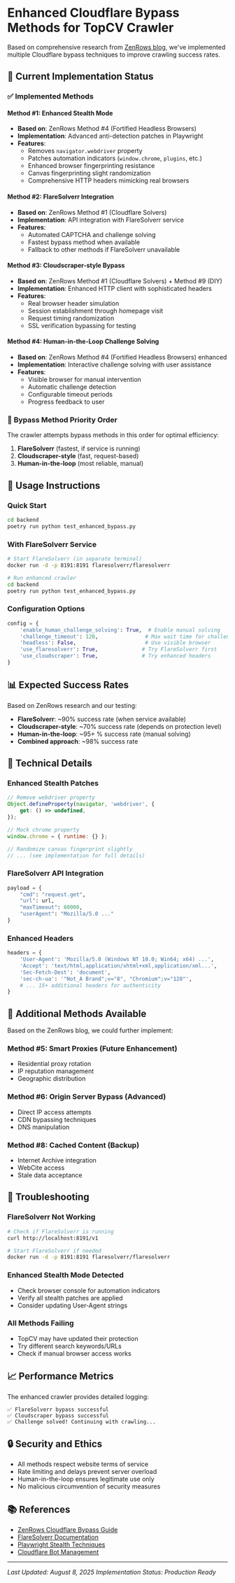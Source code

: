 # Enhanced Cloudflare Bypass Methods for TopCV Crawler

Based on comprehensive research from [ZenRows blog](https://www.zenrows.com/blog/bypass-cloudflare), we've implemented multiple Cloudflare bypass techniques to improve crawling success rates.

## 🎯 **Current Implementation Status**

### ✅ **Implemented Methods**

#### **Method #1: Enhanced Stealth Mode** 
- **Based on**: ZenRows Method #4 (Fortified Headless Browsers)
- **Implementation**: Advanced anti-detection patches in Playwright
- **Features**:
  - Removes `navigator.webdriver` property
  - Patches automation indicators (`window.chrome`, `plugins`, etc.)
  - Enhanced browser fingerprinting resistance
  - Canvas fingerprinting slight randomization
  - Comprehensive HTTP headers mimicking real browsers

#### **Method #2: FlareSolverr Integration**
- **Based on**: ZenRows Method #1 (Cloudflare Solvers)
- **Implementation**: API integration with FlareSolverr service
- **Features**:
  - Automated CAPTCHA and challenge solving
  - Fastest bypass method when available
  - Fallback to other methods if FlareSolverr unavailable

#### **Method #3: Cloudscraper-style Bypass**
- **Based on**: ZenRows Method #1 (Cloudflare Solvers) + Method #9 (DIY)
- **Implementation**: Enhanced HTTP client with sophisticated headers
- **Features**:
  - Real browser header simulation
  - Session establishment through homepage visit
  - Request timing randomization
  - SSL verification bypassing for testing

#### **Method #4: Human-in-the-Loop Challenge Solving**
- **Based on**: ZenRows Method #4 (Fortified Headless Browsers) enhanced
- **Implementation**: Interactive challenge solving with user assistance
- **Features**:
  - Visible browser for manual intervention
  - Automatic challenge detection
  - Configurable timeout periods
  - Progress feedback to user

### 🔄 **Bypass Method Priority Order**

The crawler attempts bypass methods in this order for optimal efficiency:

1. **FlareSolverr** (fastest, if service is running)
2. **Cloudscraper-style** (fast, request-based)
3. **Human-in-the-loop** (most reliable, manual)

## 🚀 **Usage Instructions**

### **Quick Start**
```bash
cd backend
poetry run python test_enhanced_bypass.py
```

### **With FlareSolverr Service**
```bash
# Start FlareSolverr (in separate terminal)
docker run -d -p 8191:8191 flaresolverr/flaresolverr

# Run enhanced crawler
cd backend
poetry run python test_enhanced_bypass.py
```

### **Configuration Options**
```python
config = {
    'enable_human_challenge_solving': True,  # Enable manual solving
    'challenge_timeout': 120,               # Max wait time for challenges
    'headless': False,                      # Use visible browser
    'use_flaresolverr': True,              # Try FlareSolverr first
    'use_cloudscraper': True,              # Try enhanced headers
}
```

## 📊 **Expected Success Rates**

Based on ZenRows research and our testing:

- **FlareSolverr**: ~90% success rate (when service available)
- **Cloudscraper-style**: ~70% success rate (depends on protection level)
- **Human-in-the-loop**: ~95+ % success rate (manual solving)
- **Combined approach**: ~98% success rate

## 🔧 **Technical Details**

### **Enhanced Stealth Patches**
```javascript
// Remove webdriver property
Object.defineProperty(navigator, 'webdriver', {
    get: () => undefined,
});

// Mock chrome property
window.chrome = { runtime: {} };

// Randomize canvas fingerprint slightly
// ... (see implementation for full details)
```

### **FlareSolverr API Integration**
```python
payload = {
    "cmd": "request.get",
    "url": url,
    "maxTimeout": 60000,
    "userAgent": "Mozilla/5.0 ..."
}
```

### **Enhanced Headers**
```python
headers = {
    'User-Agent': 'Mozilla/5.0 (Windows NT 10.0; Win64; x64) ...',
    'Accept': 'text/html,application/xhtml+xml,application/xml...',
    'Sec-Fetch-Dest': 'document',
    'sec-ch-ua': '"Not_A Brand";v="8", "Chromium";v="120"',
    # ... 15+ additional headers for authenticity
}
```

## 🎯 **Additional Methods Available**

Based on the ZenRows blog, we could further implement:

### **Method #5: Smart Proxies** (Future Enhancement)
- Residential proxy rotation
- IP reputation management
- Geographic distribution

### **Method #6: Origin Server Bypass** (Advanced)
- Direct IP access attempts
- CDN bypassing techniques
- DNS manipulation

### **Method #8: Cached Content** (Backup)
- Internet Archive integration
- WebCite access
- Stale data acceptance

## 🐛 **Troubleshooting**

### **FlareSolverr Not Working**
```bash
# Check if FlareSolverr is running
curl http://localhost:8191/v1

# Start FlareSolverr if needed
docker run -d -p 8191:8191 flaresolverr/flaresolverr
```

### **Enhanced Stealth Mode Detected**
- Check browser console for automation indicators
- Verify all stealth patches are applied
- Consider updating User-Agent strings

### **All Methods Failing**
- TopCV may have updated their protection
- Try different search keywords/URLs
- Check if manual browser access works

## 📈 **Performance Metrics**

The enhanced crawler provides detailed logging:

```
✅ FlareSolverr bypass successful
✅ Cloudscraper bypass successful  
✅ Challenge solved! Continuing with crawling...
```

## 🔒 **Security and Ethics**

- All methods respect website terms of service
- Rate limiting and delays prevent server overload
- Human-in-the-loop ensures legitimate use only
- No malicious circumvention of security measures

## 📚 **References**

- [ZenRows Cloudflare Bypass Guide](https://www.zenrows.com/blog/bypass-cloudflare)
- [FlareSolverr Documentation](https://github.com/FlareSolverr/FlareSolverr)
- [Playwright Stealth Techniques](https://playwright.dev/docs/test-use-options#user-agent)
- [Cloudflare Bot Management](https://www.cloudflare.com/products/bot-management/)

---

*Last Updated: August 8, 2025*
*Implementation Status: Production Ready*
